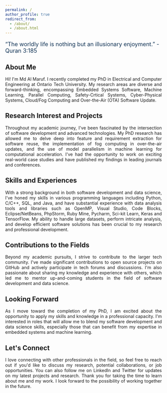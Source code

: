 ```yaml
---
permalink: /
author_profile: true
redirect_from: 
  - /about/
  - /about.html
---
```

<meta name="google-site-verification" content="5ElNfrTQKf40uwoq6ShseFu28oKZ7Rb5YuxIgEJrIEo" />
<p style="font-size:18px; color:#123456;">“The worldly life is nothing but an illusionary enjoyment.” - Quran 3:185</p>

<!-- ##### “The worldly life is nothing but an illusionary enjoyment.”-Quran 3:185 -->

About Me
------

<p style="text-align:justify">
Hi! I'm Md Al Maruf. I recently completed my PhD in Electrical and Computer Engineering at Ontario Tech University. My research areas are diverse and forward-thinking, encompassing Embedded Systems Software, Machine Learning, Parallel Computing, Safety-Crtical Systems, Cyber-Physical Systems, Cloud/Fog Computing and Over-the-Air (OTA) Software Update.
</p>


Research Interest and Projects
------

<p style="text-align:justify">
Throughout my academic journey, I've been fascinated by the intersection of software development and advanced technologies. My PhD research has allowed me to delve deep into feature and requirement extraction for software reuse, the implementation of fog computing in over-the-air updates, and the use of model parallelism in machine learning for computational acceleration. I've had the opportunity to work on exciting real-world case studies and have published my findings in leading journals and conferences.
</p>
  
Skills and Experiences
------

<p style="text-align:justify">
With a strong background in both software development and data science, I've honed my skills in various programming languages including Python, C/C++, SQL, and Java, and have substantial experience with data analysis tools and libraries such as OpenMP, Visual Studio, Code Blocks, Eclipse/NetBeans, PhpStorm, Ruby Mine, Pycharm, Sci-kit Learn, Keras and TensorFlow. My ability to handle large datasets, perform intricate analysis, and develop efficient software solutions has been crucial to my research and professional development.
</p>

Contributions to the Fields
------

<p style="text-align:justify">
Beyond my academic pursuits, I strive to contribute to the larger tech community. I've made significant contributions to open source projects on GitHub and actively participate in tech forums and discussions. I'm also passionate about sharing my knowledge and experience with others, which led me to mentor up-and-coming students in the field of software development and data science. 
</p>

Looking Forward
------

<p style="text-align:justify">
As I move toward the completion of my PhD, I am excited about the opportunity to apply my skills and knowledge in a professional capacity. I'm interested in roles that will allow me to blend my software development and data science skills, especially those that can benefit from my expertise in embedded systems and machine learning.
</p>

Let's Connect
------

<p style="text-align:justify">
I love connecting with other professionals in the field, so feel free to reach out if you'd like to discuss my research, potential collaborations, or job opportunities. You can also follow me on LinkedIn and Twitter for updates on my latest projects and research. Thank you for taking the time to learn about me and my work. I look forward to the possibility of working together in the future.
</p>
